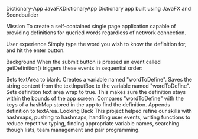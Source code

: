Dictionary-App
JavaFXDictionaryApp Dictionary app built using JavaFX and Scenebuilder

Mission
To create a self-contained single page application capable of providing definitions for queried words regardless of network connection.

User experience
Simply type the word you wish to know the definition for, and hit the enter button.

Background
When the submit button is pressed an event called getDefinition() triggers these events in sequential order:

Sets textArea to blank.
Creates a variable named "wordToDefine".
Saves the string content from the textInputBox to the variable named "wordToDefine".
Sets definition text area wrap to true. This makes sure the definition stays within the bounds of the app screen.
Compares "wordToDefine" with the keys of a hashMap stored in the app to find the definition.
Appends definition to textArea.
Looking Back
This project helped refine our skills with hashmaps, pushing to hashmaps, handling user events, writing functions to reduce repetitive typing, finding appropriate variable names, searching though lists, team management and pair programming.
